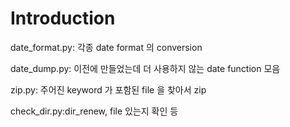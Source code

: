 # Introduction

date_format.py: 각종 date format 의 conversion

date_dump.py: 이전에 만들었는데 더 사용하지 않는 date function 모음

zip.py: 주어진 keyword 가 포함된 file 을 찾아서 zip

check_dir.py:dir_renew, file 있는지 확인 등
